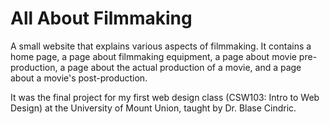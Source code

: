 # All About Filmmaking

A small website that explains various aspects of filmmaking. It contains a home page, a page about filmmaking equipment, a page about movie pre-production, a page about the actual production of a movie, and a page about a movie's post-production.

It was the final project for my first web design class (CSW103: Intro to Web Design) at the University of Mount Union, taught by Dr. Blase Cindric.
